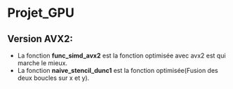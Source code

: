 # Projet_GPU
## Version AVX2: 
- La fonction **func_simd_avx2** est la fonction optimisée avec avx2 est qui marche le mieux.
- La fonction **naive_stencil_dunc1** est la fonction optimisée(Fusion des deux boucles sur x et y).
